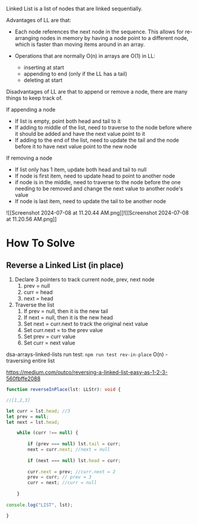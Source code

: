 Linked List is a list of nodes that are linked sequentially.

Advantages of LL are that:

- Each node references the next node in the sequence. This allows for re-arranging nodes in memory by having a node point to a different node, which is faster than moving items around in an array.

- Operations that are normally O(n) in arrays are O(1) in LL:
	- inserting at start
	- appending to end (only if the LL has a tail)
	- deleting at start

Disadvantages of LL are that to append or remove a node, there are many things to keep track of.

If appending a node
- If list is empty, point both head and tail to it
- If adding to middle of the list, need to traverse to the node before where it should be added and have the next value point to it
- If adding to the end of the list, need to update the tail and the node before it to have next value point to the new node

If removing a node
- If list only has 1 item, update both head and tail to null
- If node is first item, need to update head to point to another node
- if node is in the middle, need to traverse to the node before the one needing to be removed and change the next value to another node's value
- If node is last item, need to update the tail to be another node







![[Screenshot 2024-07-08 at 11.20.44 AM.png]]![[Screenshot 2024-07-08 at 11.20.56 AM.png]]

# How To Solve 

## Reverse a Linked List (in place)

1. Declare 3 pointers to track current node, prev, next node 
	1. prev = null 
	2. curr = head 
	3. next = head 
2. Traverse the list 
	1. If prev = null, then it is the new tail 
	2. If next = null, then it is the new head 
	3. Set next = curr.next to track the original next value 
	4. Set curr.next = to the prev value 
	5. Set prev = curr value 
	6. Set curr = next value 

dsa-arrays-linked-lists 
run test: `npm run test rev-in-place`
O(n) - traversing entire list 

https://medium.com/outco/reversing-a-linked-list-easy-as-1-2-3-560fbffe2088

```ts
function reverseInPlace(lst: LLStr): void {

//[1,2,3]

let curr = lst.head; //3
let prev = null;
let next = lst.head;

	while (curr !== null) {
	
		if (prev === null) lst.tail = curr;
		next = curr.next; //next = null
		
		if (next === null) lst.head = curr;
		
		curr.next = prev; //curr.next = 2
		prev = curr; // prev = 3
		curr = next; //curr = null
	
	}
	
console.log("LIST", lst);

}
```

